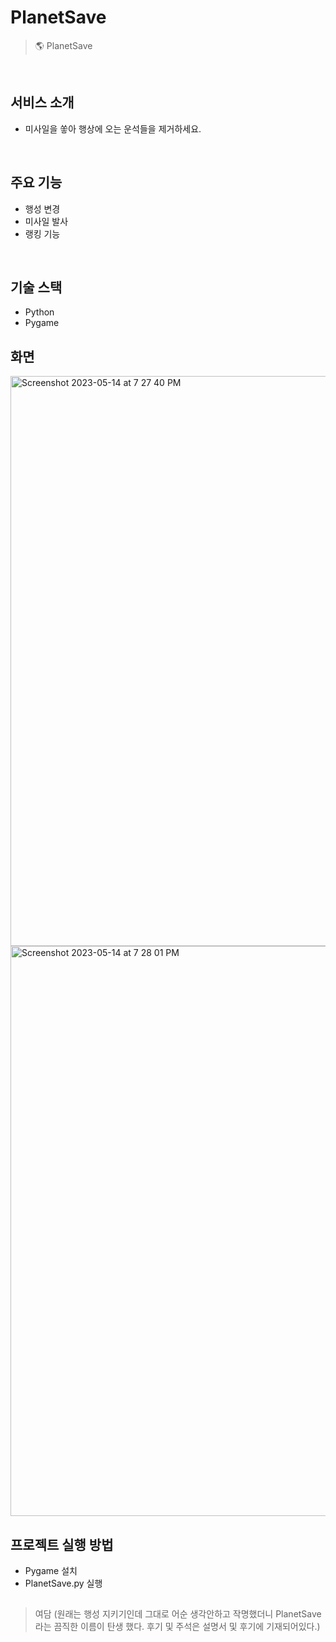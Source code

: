 # PlanetSave
> 🌎 PlanetSave

<br />

## 서비스 소개
- 미사일을 쏳아 행상에 오는 운석들을 제거하세요.

<br />

## 주요 기능
- 행성 변경
- 미사일 발사
- 랭킹 기능

<br />

## 기술 스택
- Python
- Pygame

## 화면
<img width="912" alt="Screenshot 2023-05-14 at 7 27 40 PM" src="https://github.com/supungbab/pygame/assets/77760217/a67dcf0b-14ff-47aa-ac1e-da6aab6ba98f">
<img width="912" alt="Screenshot 2023-05-14 at 7 28 01 PM" src="https://github.com/supungbab/pygame/assets/77760217/46f9769c-24e9-4c58-b886-738cf531284a">

<br />

## 프로젝트 실행 방법
- Pygame 설치
- PlanetSave.py 실행

##
> 여담 (원래는 행성 지키기인데 그대로 어순 생각안하고 작명했더니 PlanetSave 라는 끔직한 이름이 탄생 했다. 후기 및 주석은 설명서 및 후기에 기재되어있다.)

